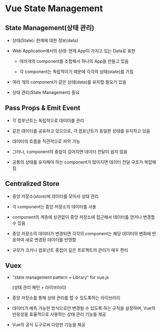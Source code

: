 # Vue State Management

## State Management(상태 관리)

- 상태(State): 현재에 대한 정보(data)

- Web Application에서의 상태: 현재 App이 가지고 있는 Data로 표현

  - 여러개의 component를 조합해서 하나의 App을 만들고 있음

  - 각 component는 독립적이기 때문에 각각의 상태(state)를 가짐

- 여러 개의 component가 같은 상태(data)를 유지할 필요가 있음

- 상태 관리(State Management) 필요

## Pass Props & Emit Event

- 각 컴포넌트는 독립적으로 데이터를 관리

- 같은 데이터를 공유하고 있으므로, 각 컴포넌트가 동일한 상태를 유지하고 있음

- 데이터의 흐름을 직관적으로 파악 가능

- 그러나, component의 중첩이 깊어지면 데이터 전달이 쉽지 않음

- 공통의 상태를 유지해야 하는 component가 많아지면 데이터 전달 구조가 복잡해짐

## Centralized Store

- 중앙 저장소(store)에 데이터를 모아서 상태 관리

- 각 component는 중앙 저장소의 데이터를 사용

- component의 계층에 상관없이 중앙 저장소에 접근해서 데이터를 얻거나 변경할 수 있음

- 중앙 저장소의 데이터가 변경되면 각각의 component는 해당 데이터의 변화에 반응하여 새로 변경된 데이터를 반영함

- 규모가 크거나 컴포넌트 중첩이 깊은 프로젝트의 관리가 매우 편리

## Vuex

- "state management pattern + Library" for vue.js

  (상태 관리 패턴 + 라이브러리)

- 중앙 저장소를 통해 상태 관리를 할 수 있도록하는 라이브러리

- 데이터가 예측 가능한 방식으로만 변경될 수 있도록 하는 규칙을 설정하며, Vue의 반응성을 효율적으로 사용하는 상태 관리 기능을 제공

- Vue의 공식 도구로써 다양한 기능을 제공
